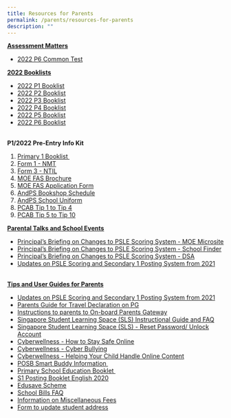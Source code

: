 ```yaml
---
title: Resources for Parents
permalink: /parents/resources-for-parents
description: ""
---
```


<p><strong><u>Assessment Matters<br /></u></strong></p>
<ul>
<li><a href="https://andersonpri.moe.edu.sg/qql/slot/u196/2022/2022%20P6%20Class%20Tests.pdf" target="_blank" rel="noopener">2022 P6 Common Test</a></li>
</ul>
<p><strong><u>2022 Booklists</u></strong><strong><u><br /></u></strong></p>
<ul>
<li><a href="https://andersonpri.moe.edu.sg/qql/slot/u196/2022/2022%20Booklist/P1_30-10-2021.pdf" target="_blank" rel="noopener">2022 P1 Booklist</a></li>
<li><a href="https://andersonpri.moe.edu.sg/qql/slot/u196/2022/2022%20Booklist/P2_02-11-2021.pdf" target="_blank" rel="noopener">2022 P2 Booklist</a></li>
<li><a href="https://andersonpri.moe.edu.sg/qql/slot/u196/2022/2022%20Booklist/P3_02-11-2021.pdf" target="_blank" rel="noopener">2022 P3 Booklist</a></li>
<li><a href="https://andersonpri.moe.edu.sg/qql/slot/u196/2022/2022%20Booklist/P4_02-11-2021.pdf" target="_blank" rel="noopener">2022 P4 Booklist</a></li>
<li><a href="https://andersonpri.moe.edu.sg/qql/slot/u196/2022/2022%20Booklist/P5_02-11-2021.pdf" target="_blank" rel="noopener">2022 P5 Booklist</a>&nbsp;</li>
<li><a href="https://andersonpri.moe.edu.sg/qql/slot/u196/2022/2022%20Booklist/P6_02-11-2021.pdf" target="_blank" rel="noopener">2022 P6 Booklist</a></li>
</ul>
<p><strong><br />P1/2022 Pre-Entry Info Kit</strong></p>
<ol>
<li><a href="https://andersonpri.moe.edu.sg/qql/slot/u196/2022/P1%202022%20Info%20Kit/1.%20P1%202022%20Booklist.pdf" target="_blank" rel="noopener">Primary 1 Booklist&nbsp;</a></li>
<li><a href="https://andersonpri.moe.edu.sg/qql/slot/u196/2022/P1%202022%20Info%20Kit/2.%20Form%201%20-%20NMT.pdf" target="_blank" rel="noopener">Form 1 - NMT</a></li>
<li><a href="https://andersonpri.moe.edu.sg/qql/slot/u196/2022/P1%202022%20Info%20Kit/3.%20Form%203%20-%20NTIL.pdf" target="_blank" rel="noopener">Form 3 - NTIL</a></li>
<li><a href="https://andersonpri.moe.edu.sg/qql/slot/u196/2022/P1%202022%20Info%20Kit/4.%20MOE%20FAS%20Brochure%202022.pdf" target="_blank" rel="noopener">MOE FAS Brochure</a></li>
<li><a href="https://andersonpri.moe.edu.sg/qql/slot/u196/2022/P1%202022%20Info%20Kit/5.%20MOE%20FAS%20Application%20Form.pdf" target="_blank" rel="noopener">MOE FAS Application Form</a></li>
<li><a href="https://andersonpri.moe.edu.sg/qql/slot/u196/2022/P1%202022%20Info%20Kit/6.%20AndPS%202021%20Bookshop%20Schedule.pdf" target="_blank" rel="noopener">AndPS Bookshop Schedule</a></li>
<li><a href="https://andersonpri.moe.edu.sg/qql/slot/u196/2022/P1%202022%20Info%20Kit/7.%20AndPS%202021%20Uniform%20Sale%20Schedule.pdf" target="_blank" rel="noopener">AndPS School Uniform</a></li>
<li><a href="https://andersonpri.moe.edu.sg/qql/slot/u196/2022/P1%202022%20Info%20Kit/8.%202021%20PCAB%20Tip%201%20-%20Tip%204.pdf" target="_blank" rel="noopener">PCAB Tip 1 to Tip 4</a></li>
<li><a href="https://andersonpri.moe.edu.sg/qql/slot/u196/2022/P1%202022%20Info%20Kit/9.%202021%20PCAB%20Tip%205%20-%20Tip%2010.pdf" target="_blank" rel="noopener">PCAB Tip 5 to Tip 10</a></li>
</ol>
<p><strong><u>Parental Talks and School Events</u></strong></p>
<ul>
<li><a href="https://www.moe.gov.sg/microsites/psle-fsbb/index.html" target="_blank" rel="noopener">Principal&rsquo;s Briefing on Changes to PSLE Scoring System - MOE Microsite</a></li>
<li><a href="https://www.moe.gov.sg/schoolfinder" target="_blank" rel="noopener">Principal&rsquo;s Briefing on Changes to PSLE Scoring System - School Finder</a></li>
<li><a href="https://www.moe.gov.sg/secondary/dsa" target="_blank" rel="noopener">Principal&rsquo;s Briefing on Changes to PSLE Scoring System - DSA</a></li>
<li><a href="https://andersonpri-moe-edu-sg-admin.cwp.sg/qql/slot/u196/docs/parents/2020/New%20AL%20Infographic.pdf" target="_blank" rel="noopener">Updates on PSLE Scoring and Secondary 1 Posting System from 2021</a>&nbsp;</li>
</ul>
<p><br /><strong><u>Tips and User Guides for Parents</u></strong></p>
<ul>
<li><a href="https://andersonpri.moe.edu.sg/qql/slot/u196/docs/parents/2020/New%20AL%20Infographic.pdf" target="_blank" rel="noopener">Updates on PSLE Scoring and Secondary 1 Posting System from 2021</a></li>
<li><a href="https://andersonpri.moe.edu.sg/qql/slot/u196/docs/parents/2019/Resources%20to%20parents/Parents%20Guide%20for%20Travel%20Declaration%20on%20PG.pdf" target="_blank" rel="noopener">Parents Guide for Travel Declaration on PG</a></li>
<li><a href="https://andersonpri.moe.edu.sg/qql/slot/u196/docs/parents/2019/Instructions%20to%20parents%20to%20On-board%20Parents%20Gateway.pdf" target="_blank" rel="noopener">Instructions to parents to On-board Parents Gateway</a></li>
<li><a href="https://andersonpri.moe.edu.sg/qql/slot/u196/docs/letters/2018/April/Student%20Annexes%20(Instructions%20and%20FAQs%20updated%2029%20Mar).pdf" target="_blank" rel="noopener">Singapore Student Learning Space (SLS) Instructional Guide and FAQ</a></li>
<li><a href="https://andersonpri-moe-edu-sg-admin.cwp.sg/qql/slot/u196/docs/letters/2019/Sept%202019/SLS%20Familiarisation%20Exercise%202019%20(For%20Students)%20-%20website.pdf" target="_blank" rel="noopener">Singapore Student Learning Space (SLS) - Reset Password/ Unlock Account</a></li>
<li><a href="https://andersonpri.moe.edu.sg/qql/slot/u196/docs/letters/2017/November/Cyberwellness%20Tip%20Sheet%20for%20Parents%20T4%202017.pdf" target="_blank" rel="noopener">Cyberwellness - How to Stay Safe Online</a></li>
<li><a href="https://andersonpri.moe.edu.sg/qql/slot/u196/General/Home%20Tabs/Announcements/Tip%20Sheet%20on%20Cyber%20Bullying.pdf" target="_blank" rel="noopener">Cyberwellness - Cyber Bullying</a></li>
<li><a href="https://andersonpri.moe.edu.sg/qql/slot/u196/docs/letters/2018/May/3B)%202018%20T2%20Parents%20Tip%20Sheet.pdf" target="_blank" rel="noopener">Cyberwellness - Helping Your Child Handle Online Content</a></li>
<li><a href="https://andersonpri.moe.edu.sg/qql/slot/u196/General/2020%20Metadata/POSB%20Smart%20Buddy.pdf" target="_blank" rel="noopener">POSB Smart Buddy Information&nbsp;</a></li>
<li><a href="https://andersonpri.moe.edu.sg/qql/slot/u196/docs/parents/2019/primary-school-education-booklet.pdf">Primary School Education Booklet&nbsp;</a></li>
<li><a href="https://andersonpri-moe-edu-sg-admin.cwp.sg/qql/slot/u196/docs/letters/2020/S1-Posting-Booklet-English-2020.pdf" target="_blank" rel="noopener">S1 Posting Booklet English 2020</a>&nbsp;</li>
<li><a href="https://www.moe.gov.sg/education/edusave" target="_blank" rel="noopener">Edusave Scheme</a></li>
<li><a href="https://andersonpri.moe.edu.sg/qql/slot/u196/General/2020%20Metadata/School%20Bill%20FAQ.pdf" target="_blank" rel="noopener">School Bills FAQ</a></li>
<li><a href="https://andersonpri.moe.edu.sg/qql/slot/u196/docs/parents/2019/Resources%20to%20parents/Information%20on%20Miscellaneous%20Fees.pdf" target="_blank" rel="noopener">Information on Miscellaneous Fees</a></li>
<li><a href="https://andersonpri.moe.edu.sg/qql/slot/u196/General/2020%20Metadata/Address%20Update%20Form.pdf" target="_blank" rel="noopener">Form to update student address</a></li>
</ul>